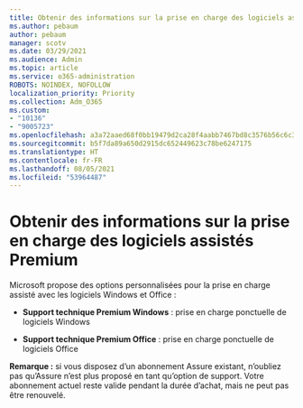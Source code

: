 ```yaml
---
title: Obtenir des informations sur la prise en charge des logiciels assistés Assure et Premium
ms.author: pebaum
author: pebaum
manager: scotv
ms.date: 03/29/2021
ms.audience: Admin
ms.topic: article
ms.service: o365-administration
ROBOTS: NOINDEX, NOFOLLOW
localization_priority: Priority
ms.collection: Adm_O365
ms.custom:
- "10136"
- "9005723"
ms.openlocfilehash: a3a72aaed68f0bb19479d2ca28f4aabb7467bd8c3576b56c6c3a51acf62159b4
ms.sourcegitcommit: b5f7da89a650d2915dc652449623c78be6247175
ms.translationtype: HT
ms.contentlocale: fr-FR
ms.lasthandoff: 08/05/2021
ms.locfileid: "53964487"
---
```

# <a name="get-info-about-premium-assisted-software-support"></a>Obtenir des informations sur la prise en charge des logiciels assistés Premium

Microsoft propose des options personnalisées pour la prise en charge assisté avec les logiciels Windows et Office :

- **Support technique Premium Windows** : prise en charge ponctuelle de logiciels Windows

- **Support technique Premium Office** : prise en charge ponctuelle de logiciels Office

**Remarque :** si vous disposez d’un abonnement Assure existant, n’oubliez pas qu’Assure n’est plus proposé en tant qu’option de support. Votre abonnement actuel reste valide pendant la durée d’achat, mais ne peut pas être renouvelé.

